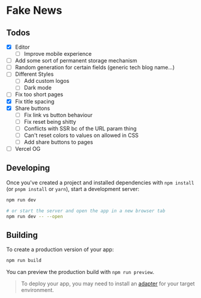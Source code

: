 # Fake News

## Todos

- [x] Editor
  - [ ] Improve mobile experience
- [ ] Add some sort of permanent storage mechanism
- [ ] Random generation for certain fields (generic tech blog name...)
- [ ] Different Styles
  - [ ] Add custom logos
  - [ ] Dark mode
- [ ] Fix too short pages
- [x] Fix title spacing 
- [x] Share buttons
  - [ ] Fix link vs button behaviour
  - [ ] Fix reset being shitty
   - [ ] Conflicts with SSR bc of the URL param thing
   - [ ] Can't reset colors to values on allowed in CSS
  - [ ] Add share buttons to pages
- [ ] Vercel OG

## Developing

Once you've created a project and installed dependencies with `npm install` (or `pnpm install` or `yarn`), start a development server:

```bash
npm run dev

# or start the server and open the app in a new browser tab
npm run dev -- --open
```

## Building

To create a production version of your app:

```bash
npm run build
```

You can preview the production build with `npm run preview`.

> To deploy your app, you may need to install an [adapter](https://kit.svelte.dev/docs/adapters) for your target environment.
